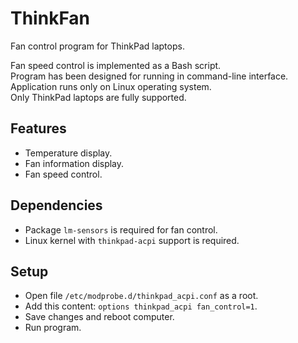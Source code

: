 # ThinkFan
Fan control program for ThinkPad laptops.

Fan speed control is implemented as a Bash script.<br />
Program has been designed for running in command-line interface.<br />
Application runs only on Linux operating system.<br />
Only ThinkPad laptops are fully supported.

## Features

* Temperature display.
* Fan information display.
* Fan speed control.

## Dependencies

* Package `lm-sensors` is required for fan control.
* Linux kernel with `thinkpad-acpi` support is required.

## Setup

* Open file `/etc/modprobe.d/thinkpad_acpi.conf` as a root.
* Add this content: `options thinkpad_acpi fan_control=1`.
* Save changes and reboot computer.
* Run program.
